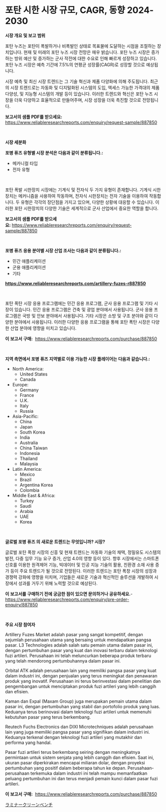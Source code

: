 <p><h1>포탄 시한 시장 규모, CAGR, 동향 2024-2030</h1></p><p><strong>시장 개요 및 보고 범위</strong></p>
<p><p>포탄 누즈는 포탄이 폭발하거나 비폭발인 상태로 목표물에 도달하는 시점을 조절하는 장치입니다. 현재 및 미래의 포탄 누즈 시장 전망은 매우 밝습니다. 포탄 누즈 시장은 증가하는 방위 예산 및 증가하는 군사 작전에 대한 수요로 인해 빠르게 성장하고 있습니다. 포탄 누즈 시장은 예측 기간에 7.5%의 연평균 성장률(CAGR)로 성장할 것으로 예상됩니다.</p><p>시장 예측 및 최신 시장 트렌드는 그 기술 혁신과 제품 다양화에 의해 주도됩니다. 최근의 시장 트렌드로는 자동화 및 디지털화된 시스템의 도입, 액세스 가능한 가격대의 제품 다양성, 및 지능형 시스템의 개발 등이 있습니다. 이러한 트렌드와 혁신은 포탄 누즈 시장을 더욱 다양하고 효율적으로 만들어주며, 시장 성장을 더욱 촉진할 것으로 전망됩니다.</p></p>
<p><strong>보고서의 샘플 PDF를 받으세요:</strong> <a href="https://www.reliableresearchreports.com/enquiry/request-sample/887850">https://www.reliableresearchreports.com/enquiry/request-sample/887850</a></p>
<p>&nbsp;</p>
<p><strong>시장 세분화</strong></p>
<p><strong>포병 퓨즈 유형별 시장 분석은 다음과 같이 분류됩니다.:</strong></p>
<p><ul><li>메카니컬 타입</li><li>전자 유형</li></ul></p>
<p>&nbsp;</p>
<p><p>포탄 폭발 시한장치 시장에는 기계식 및 전자식 두 가지 유형이 존재합니다. 기계식 시한장치는 메커니즘을 사용하여 작동하며, 전자식 시한장치는 전자 기술을 이용하여 작동합니다. 두 유형은 각각의 장단점을 가지고 있으며, 다양한 상황에 대응할 수 있습니다. 이러한 포탄 시한장치의 다양한 기술은 세계적으로 군사 산업에서 중요한 역할을 합니다.</p></p>
<p><strong>보고서의 샘플 PDF를 받으세요:</strong>&nbsp;<a href="https://www.reliableresearchreports.com/enquiry/request-sample/887850">https://www.reliableresearchreports.com/enquiry/request-sample/887850</a></p>
<p>&nbsp;</p>
<p><strong> 포병 퓨즈 응용 분야별 시장 산업 조사는 다음과 같이 분류됩니다.:</strong></p>
<p><ul><li>민간 애플리케이션</li><li>군용 애플리케이션</li><li>기타</li></ul></p>
<p><strong><a href="https://www.reliableresearchreports.com/artillery-fuzes-r887850">https://www.reliableresearchreports.com/artillery-fuzes-r887850</a></strong></p>
<p>&nbsp;</p>
<p><p>포탄 폭탄 시장 응용 프로그램에는 민간 응용 프로그램, 군사 응용 프로그램 및 기타 시장이 있습니다. 민간 응용 프로그램은 건축 및 광업 분야에서 사용됩니다. 군사 응용 프로그램은 국방 및 안보 분야에서 사용됩니다. 기타 시장은 소방 및 구조 분야와 같이 다양한 분야에서 사용됩니다. 이러한 다양한 응용 프로그램을 통해 포탄 폭탄 시장은 다양한 산업 분야에 영향을 미치고 있습니다.</p></p>
<p><strong>이 보고서 구매:</strong>&nbsp; <a href="https://www.reliableresearchreports.com/purchase/887850">https://www.reliableresearchreports.com/purchase/887850</a></p>
<p>&nbsp;</p>
<p><strong>지역 측면에서 포병 퓨즈 지역별로 이용 가능한 시장 플레이어는 다음과 같습니다.:</strong></p>
<p><ul>
    <li>
        North America:
        <ul>
            <li>United States</li>
            <li>Canada</li>
        </ul>
    </li>
    <li>
        Europe:
        <ul>
            <li>Germany</li>
            <li>France</li>
            <li>U.K.</li>
            <li>Italy</li>
            <li>Russia</li>
        </ul>
    </li>
    <li>
        Asia-Pacific:
        <ul>
            <li>China</li>
            <li>Japan</li>
            <li>South Korea</li>
            <li>India</li>
            <li>Australia</li>
            <li>China Taiwan</li>
            <li>Indonesia</li>
            <li>Thailand</li>
            <li>Malaysia</li>
        </ul>
    </li>
    <li>
        Latin America:
        <ul>
            <li>Mexico</li>
            <li>Brazil</li>
            <li>Argentina Korea</li>
            <li>Colombia</li>
        </ul>
    </li>
    <li>
        Middle East & Africa:
        <ul>
            <li>Turkey</li>
            <li>Saudi</li>
            <li>Arabia</li>
            <li>UAE</li>
            <li>Korea</li>
        </ul>
    </li>
    </ul></p>
<p>&nbsp;</p>
<p><strong>글로벌 포병 퓨즈 의 새로운 트렌드는 무엇입니까? 시장?</strong></p>
<p><p>글로벌 포탄 폭창 시장의 신흥 및 현재 트렌드는 자동화 기술의 채택, 정밀유도 시스템의 발전, 다중 임무 기능 요구 증가, 산업 4.0의 영향 등이 있다.  향후 시장에서는 스마트폰 신호를 이용한 원격제어 기능, 빅데이터 및 인공 지능 기술의 활용, 친환경 소재 사용 증가 등이 주요 트렌드가 될 것으로 전망된다. 이러한 트렌드는 포탄 폭창 시장의 성장과 경쟁력 강화에 영향을 미치며, 기업들은 새로운 기술과 혁신적인 솔루션을 개발하여 시장에서 성과를 거두기 위해 노력할 것으로 예상된다.</p></p>
<p><strong>이 보고서를 구매하기 전에 궁금한 점이 있으면 문의하거나 공유하세요.</strong>- <a href="https://www.reliableresearchreports.com/enquiry/pre-order-enquiry/887850">https://www.reliableresearchreports.com/enquiry/pre-order-enquiry/887850</a></p>
<p>&nbsp;</p>
<p><strong>주요 시장 참여자</strong></p>
<p><p>Artillery Fuzes Market adalah pasar yang sangat kompetitif, dengan sejumlah perusahaan utama yang bersaing untuk mendapatkan pangsa pasar. L3 Technologies adalah salah satu pemain utama dalam pasar ini, dengan pertumbuhan pasar yang kuat dan inovasi terbaru dalam teknologi fuzi artileri. Perusahaan ini telah meluncurkan beberapa produk terbaru yang telah mendorong pertumbuhannya dalam pasar ini.</p><p>Orbital ATK adalah perusahaan lain yang memiliki pangsa pasar yang kuat dalam industri ini, dengan penjualan yang terus meningkat dan penawaran produk yang inovatif. Perusahaan ini terus berinvestasi dalam penelitian dan pengembangan untuk menciptakan produk fuzi artileri yang lebih canggih dan efisien.</p><p>Kaman dan Expal (Maxam Group) juga merupakan pemain utama dalam pasar ini, dengan pertumbuhan yang stabil dan portofolio produk yang luas. Keduanya terus berinovasi dalam teknologi fuzi artileri untuk memenuhi kebutuhan pasar yang terus berkembang.</p><p>Reutech Fuchs Electronics dan DIXI Microtechniques adalah perusahaan lain yang juga memiliki pangsa pasar yang signifikan dalam industri ini. Keduanya terkenal dengan teknologi fuzi artileri yang mutakhir dan performa yang handal.</p><p>Pasar fuzi artileri terus berkembang seiring dengan meningkatnya permintaan untuk sistem senjata yang lebih canggih dan efisien. Saat ini, ukuran pasar diperkirakan mencapai miliaran dolar, dengan proyeksi pertumbuhan yang positif dalam beberapa tahun ke depan. Perusahaan-perusahaan terkemuka dalam industri ini telah mampu memanfaatkan peluang pertumbuhan ini dan terus menjadi pemain kunci dalam pasar fuzi artileri.</p></p>
<p><strong>이 보고서 구매:</strong>&nbsp;&nbsp;<a href="https://www.reliableresearchreports.com/purchase/887850">https://www.reliableresearchreports.com/purchase/887850</a></p>
<p><p><a href="https://github.com/ppmazlotr77499/Market-Research-Report-List-1/blob/main/583224420474.md">ラミナークリーンベンチ</a></p></p>